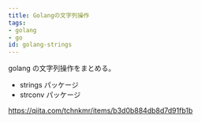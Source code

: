 ```yaml
---
title: Golangの文字列操作
tags:
- golang
- go
id: golang-strings
---
```


golang の文字列操作をまとめる。

- strings パッケージ
- strconv パッケージ

<!-- more -->

https://qiita.com/tchnkmr/items/b3d0b884db8d7d91fb1b